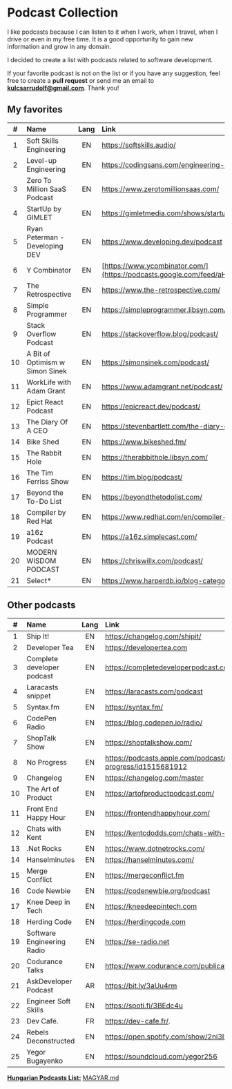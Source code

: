 # Podcast Collection

I like podcasts because I can listen to it when I work, when I travel, when I drive or even in my free time. It is a good opportunity to gain new information and grow in any domain.

I decided to create a list with podcasts related to software development.

If your favorite podcast is not on the list or if you have any suggestion, feel free to create a **pull request** or send me an email to **kulcsarrudolf@gmail.com**. Thank you!

## My favorites

|  #  | Name                            | Lang | Link                                                                                                                                 |
| :-: | :------------------------------ | :--: | :----------------------------------------------------------------------------------------------------------------------------------- |
|  1  | Soft Skills Engineering         |  EN  | https://softskills.audio/                                                                                                            |
|  2  | Level-up Engineering            |  EN  | https://codingsans.com/engineering-management-podcast                                                                                |
|  3  | Zero To Million SaaS Podcast    |  EN  | https://www.zerotomillionsaas.com/                                                                                                   |
|  4  | StartUp by GIMLET               |  EN  | https://gimletmedia.com/shows/startup                                                                                                |
|  5  | Ryan Peterman - Developing DEV  |  EN  | https://www.developing.dev/podcast                                                                                                   |
|  6  | Y Combinator                    |  EN  | [https://www.ycombinator.com/](https://podcasts.google.com/feed/aHR0cHM6Ly9iYWNrdHJhY2tzLmZtL3ljb21iaW5hdG9yL3ljb21iaW5hdG9yL2ZlZWQ) |
|  7  | The Retrospective               |  EN  | https://www.the-retrospective.com/                                                                                                   |
|  8  | Simple Programmer               |  EN  | https://simpleprogrammer.libsyn.com/podcast                                                                                          |
|  9  | Stack Overflow Podcast          |  EN  | https://stackoverflow.blog/podcast/                                                                                                  |
| 10  | A Bit of Optimism w Simon Sinek |  EN  | https://simonsinek.com/podcast/                                                                                                      |
| 11  | WorkLife with Adam Grant        |  EN  | https://www.adamgrant.net/podcast/                                                                                                   |
| 12  | Epict React Podcast             |  EN  | https://epicreact.dev/podcast/                                                                                                       |
| 13  | The Diary Of A CEO              |  EN  | https://stevenbartlett.com/the-diary-of-a-ceo-podcast                                                                                |
| 14  | Bike Shed                       |  EN  | https://www.bikeshed.fm/                                                                                                             |
| 15  | The Rabbit Hole                 |  EN  | https://therabbithole.libsyn.com/                                                                                                    |
| 16  | The Tim Ferriss Show            |  EN  | https://tim.blog/podcast/                                                                                                            |
| 17  | Beyond the To-Do List           |  EN  | https://beyondthetodolist.com/                                                                                                       |
| 18  | Compiler by Red Hat             |  EN  | https://www.redhat.com/en/compiler-podcast                                                                                           |
| 19  | a16z Podcast                    |  EN  | https://a16z.simplecast.com/                                                                                                         |
| 20  | MODERN WISDOM PODCAST           |  EN  | https://chriswillx.com/podcast/                                                                                                      |
| 21  | Select\*                        |  EN  | https://www.harperdb.io/blog-categories/podcast                                                                                      |

## Other podcasts

|  #  | Name                       | Lang | Link                                                        |
| :-: | :------------------------- | :--: | :---------------------------------------------------------- |
|  1  | Ship It!                   |  EN  | https://changelog.com/shipit/                               |
|  2  | Developer Tea              |  EN  | https://developertea.com                                    |
|  3  | Complete developer podcast |  EN  | https://completedeveloperpodcast.com/                       |
|  4  | Laracasts snippet          |  EN  | https://laracasts.com/podcast                               |
|  5  | Syntax.fm                  |  EN  | https://syntax.fm/                                          |
|  6  | CodePen Radio              |  EN  | https://blog.codepen.io/radio/                              |
|  7  | ShopTalk Show              |  EN  | https://shoptalkshow.com/                                   |
|  8  | No Progress                |  EN  | https://podcasts.apple.com/podcast/no-progress/id1515681912 |
|  9  | Changelog                  |  EN  | https://changelog.com/master                                |
| 10  | The Art of Product         |  EN  | https://artofproductpodcast.com/                            |
| 11  | Front End Happy Hour       |  EN  | https://frontendhappyhour.com/                              |
| 12  | Chats with Kent            |  EN  | https://kentcdodds.com/chats-with-kent-podcast/             |
| 13  | .Net Rocks                 |  EN  | https://www.dotnetrocks.com/                                |
| 14  | Hanselminutes              |  EN  | https://hanselminutes.com/                                  |
| 15  | Merge Conflict             |  EN  | https://mergeconflict.fm                                    |
| 16  | Code Newbie                |  EN  | https://codenewbie.org/podcast                              |
| 17  | Knee Deep in Tech          |  EN  | https://kneedeepintech.com                                  |
| 18  | Herding Code               |  EN  | https://herdingcode.com                                     |
| 19  | Software Engineering Radio |  EN  | https://se-radio.net                                        |
| 20  | Codurance Talks            |  EN  | https://www.codurance.com/publications/tag/podcasts         |
| 21  | AskDeveloper Podcast       |  AR  | https://bit.ly/3aUu4rm                                      |
| 22  | Engineer Soft Skills       |  EN  | https://spoti.fi/3BEdc4u                                    |
| 23  | Dev Café.                  |  FR  | https://dev-cafe.fr/.                                       |
| 24  | Rebels Deconstructed       |  EN  | https://open.spotify.com/show/2ni3IHiiqVjpgQkA7lLFc1        |
| 25  | Yegor Bugayenko            |  EN  | https://soundcloud.com/yegor256                             |

[**Hungarian Podcasts List:**](https://github.com/kulcsarrudolf/podcast/blob/master/MAGYAR.MD) [MAGYAR.md](https://github.com/kulcsarrudolf/podcast/blob/master/MAGYAR.MD)
